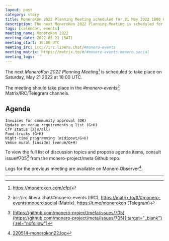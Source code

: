 ```yaml
---
layout: post
category: story
title: MoneroKon 2022 Planning Meeting scheduled for 21 May 2022 1800 UTC
description: The next MoneroKon 2022 Planning Meeting is scheduled for Saturday 1421May 2022 at 1800 UTC on IRC.
tags: [calendar, events]
meeting_name: MoneroKon 2022
meeting_date: 2022-05-21 (SAT)
meeting_start: 18:00 UTC
meeting_irc: irc://irc.libera.chat/#monero-events
meeting_matrix: https://matrix.to/#/#monero-events:monero.social
meeting_logs: ''
---
```


The next *MoneroKon 2022 Planning Meeting*[^1] is scheduled to take place on Saturday, May 21 2022 at 18:00 UTC.

The meeting should take place in the *#monero-events*[^2] Matrix/IRC/Telegram channels.

## Agenda

```
Invoices for community approval (DR)
Update on venue requirements q list (G+H)
CfP status (ajs/all)
Food-trucks (G+H)
Night-time programming (midipoet/G+H)
Venue mural [inside] (venue/G+H)
```

To view the full list of discussion topics and propose agenda items, consult issue#705[^3] from the monero-project/meta Github repo.

Logs for the previous meeting are available on Monero Observer[^4].

---

[^1]: https://monerokon.com/cfp/
[^2]: irc://irc.libera.chat/#monero-events (IRC), https://matrix.to/#/#monero-events:monero.social (Matrix), https://t.me/monerokon (Telegram)
[^3]: [https://github.com/monero-project/meta/issues/705](https://github.com/monero-project/meta/issues/705){:target="_blank"}{:rel="nofollow"}
[^4]: [220514-monerokon22.log](/assets/logs/220514-monerokon22.log)

